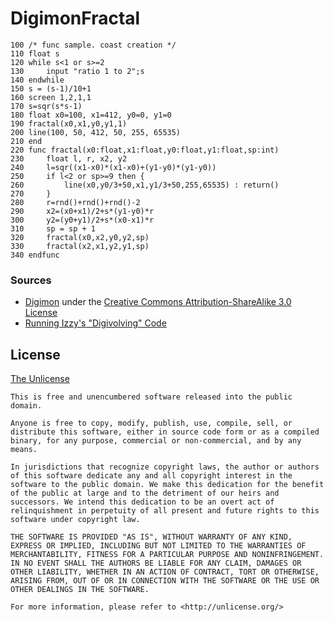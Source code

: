 # DigimonFractal

```
100 /* func sample. coast creation */
110 float s
120 while s<1 or s>=2
130     input "ratio 1 to 2";s
140 endwhile
150 s = (s-1)/10+1
160 screen 1,2,1,1
170 s=sqr(s*s-1)
180 float x0=100, x1=412, y0=0, y1=0
190 fractal(x0,x1,y0,y1,1)
200 line(100, 50, 412, 50, 255, 65535)
210 end
220 func fractal(x0:float,x1:float,y0:float,y1:float,sp:int)
230     float l, r, x2, y2
240     l=sqr((x1-x0)*(x1-x0)+(y1-y0)*(y1-y0))
250     if l<2 or sp>=9 then {
260         line(x0,y0/3+50,x1,y1/3+50,255,65535) : return()
270     }
280     r=rnd()+rnd()+rnd()-2
290     x2=(x0+x1)/2+s*(y1-y0)*r
300     y2=(y0+y1)/2+s*(x0-x1)*r
310     sp = sp + 1
320     fractal(x0,x2,y0,y2,sp)
330     fractal(x2,x1,y2,y1,sp)
340 endfunc
```
### Sources
* [Digimon](http://fingswotidun.com/code/index.php/Digimon) under the [Creative Commons Attribution-ShareAlike 3.0 License](http://creativecommons.org/licenses/by-sa/3.0/) 
* [Running Izzy's "Digivolving" Code](http://digitalworldproblems.tumblr.com/post/76036641581/while-im-looking-at-that-moviecode-post-he)

## License
[The Unlicense](http://unlicense.org/)
```
This is free and unencumbered software released into the public domain.

Anyone is free to copy, modify, publish, use, compile, sell, or
distribute this software, either in source code form or as a compiled
binary, for any purpose, commercial or non-commercial, and by any
means.

In jurisdictions that recognize copyright laws, the author or authors
of this software dedicate any and all copyright interest in the
software to the public domain. We make this dedication for the benefit
of the public at large and to the detriment of our heirs and
successors. We intend this dedication to be an overt act of
relinquishment in perpetuity of all present and future rights to this
software under copyright law.

THE SOFTWARE IS PROVIDED "AS IS", WITHOUT WARRANTY OF ANY KIND,
EXPRESS OR IMPLIED, INCLUDING BUT NOT LIMITED TO THE WARRANTIES OF
MERCHANTABILITY, FITNESS FOR A PARTICULAR PURPOSE AND NONINFRINGEMENT.
IN NO EVENT SHALL THE AUTHORS BE LIABLE FOR ANY CLAIM, DAMAGES OR
OTHER LIABILITY, WHETHER IN AN ACTION OF CONTRACT, TORT OR OTHERWISE,
ARISING FROM, OUT OF OR IN CONNECTION WITH THE SOFTWARE OR THE USE OR
OTHER DEALINGS IN THE SOFTWARE.

For more information, please refer to <http://unlicense.org/>
```